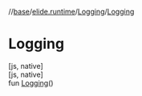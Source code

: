 //[base](../../../index.md)/[elide.runtime](../index.md)/[Logging](index.md)/[Logging](-logging.md)

# Logging

[js, native]\
[js, native]\
fun [Logging](-logging.md)()
